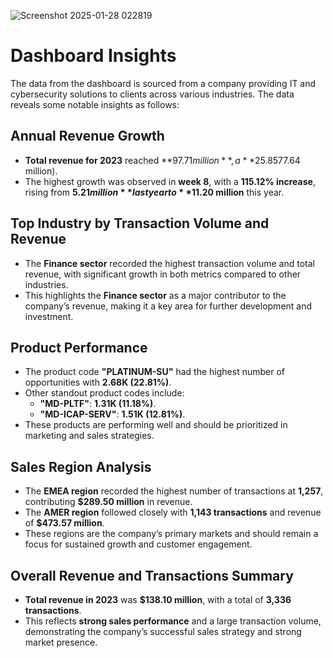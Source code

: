 ![Screenshot 2025-01-28 022819](https://github.com/user-attachments/assets/68c018bd-92af-4c7e-866b-98c7e7e261d1)


# Dashboard Insights

The data from the dashboard is sourced from a company providing IT and cybersecurity solutions to clients across various industries. The data reveals some notable insights as follows:

## Annual Revenue Growth

- **Total revenue for 2023** reached **$97.71 million**, a **25.85% increase** compared to the previous year ($77.64 million).
- The highest growth was observed in **week 8**, with a **115.12% increase**, rising from **$5.21 million** last year to **$11.20 million** this year.

## Top Industry by Transaction Volume and Revenue

- The **Finance sector** recorded the highest transaction volume and total revenue, with significant growth in both metrics compared to other industries.
- This highlights the **Finance sector** as a major contributor to the company’s revenue, making it a key area for further development and investment.

## Product Performance

- The product code **"PLATINUM-SU"** had the highest number of opportunities with **2.68K (22.81%)**.
- Other standout product codes include:
  - **"MD-PLTF"**: **1.31K (11.18%)**.
  - **"MD-ICAP-SERV"**: **1.51K (12.81%)**.
- These products are performing well and should be prioritized in marketing and sales strategies.

## Sales Region Analysis

- The **EMEA region** recorded the highest number of transactions at **1,257**, contributing **$289.50 million** in revenue.
- The **AMER region** followed closely with **1,143 transactions** and revenue of **$473.57 million**.
- These regions are the company’s primary markets and should remain a focus for sustained growth and customer engagement.

## Overall Revenue and Transactions Summary

- **Total revenue in 2023** was **$138.10 million**, with a total of **3,336 transactions**.
- This reflects **strong sales performance** and a large transaction volume, demonstrating the company’s successful sales strategy and strong market presence.
